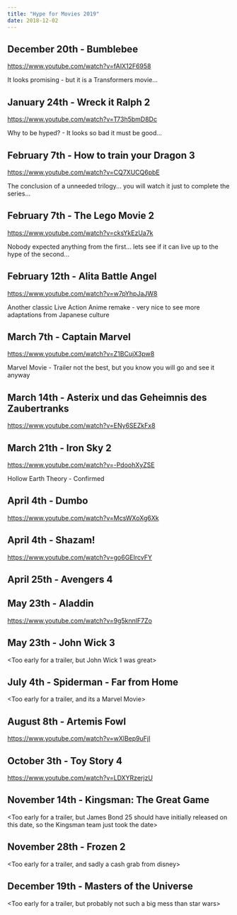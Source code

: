 ```yaml
---
title: "Hype for Movies 2019"
date: 2018-12-02
---
```


## December 20th - Bumblebee

https://www.youtube.com/watch?v=fAIX12F6958

It looks promising - but it is a Transformers movie...

## January 24th - Wreck it Ralph 2

https://www.youtube.com/watch?v=T73h5bmD8Dc

Why to be hyped? - It looks so bad it must be good...

## February 7th - How to train your Dragon 3

https://www.youtube.com/watch?v=CQ7XUCQ6pbE

The conclusion of a unneeded trilogy... you will watch it just to complete the series...

## February 7th - The Lego Movie 2

https://www.youtube.com/watch?v=cksYkEzUa7k

Nobody expected anything from the first... lets see if it can live up to the hype of the second...

## February 12th - Alita Battle Angel

https://www.youtube.com/watch?v=w7pYhpJaJW8

Another classic Live Action Anime remake - very nice to see more adaptations from Japanese culture

## March 7th - Captain Marvel

https://www.youtube.com/watch?v=Z1BCujX3pw8

Marvel Movie - Trailer not the best, but you know you will go and see it anyway

## March 14th - Asterix und das Geheimnis des Zaubertranks

https://www.youtube.com/watch?v=ENy6SEZkFx8

## March 21th - Iron Sky 2

https://www.youtube.com/watch?v=-PdoohXyZSE

Hollow Earth Theory - Confirmed

## April 4th - Dumbo

https://www.youtube.com/watch?v=McsWXoXg6Xk

## April 4th - Shazam!

https://www.youtube.com/watch?v=go6GEIrcvFY

## April 25th - Avengers 4

<No trailer needed for MEGA-Hype>

## May 23th - Aladdin

https://www.youtube.com/watch?v=9g5knnlF7Zo

## May 23th - John Wick 3

<Too early for a trailer, but John Wick 1 was great>

## July 4th - Spiderman - Far from Home

<Too early for a trailer, and its a Marvel Movie>

## August 8th - Artemis Fowl

https://www.youtube.com/watch?v=wXlBep9uFjI

## October 3th - Toy Story 4

https://www.youtube.com/watch?v=LDXYRzerjzU

## November 14th - Kingsman: The Great Game

<Too early for a trailer, but James Bond 25 should have initially released on this date, so the Kingsman team just took the date>

## November 28th - Frozen 2

<Too early for a trailer, and sadly a cash grab from disney>

## December 19th - Masters of the Universe

<Too early for a trailer, but probably not such a big mess than star wars>
